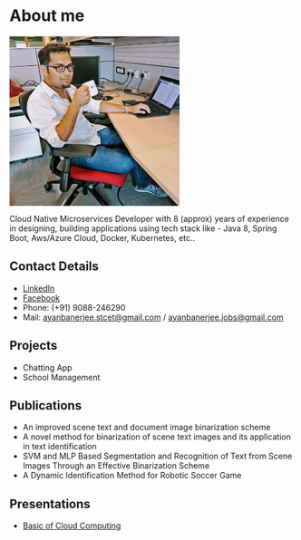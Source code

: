 # About me

<img align="center" src="https://github.com/ayanNullPointerEx/About-me/blob/main/images/my_image.jpg" width="300" height="300">

Cloud Native Microservices Developer with 8 (approx) years of experience in designing, building applications using tech stack 
like - Java 8, Spring Boot, Aws/Azure Cloud, Docker, Kubernetes, etc..

## Contact Details
 * [LinkedIn](https://in.linkedin.com/in/ayan-banerjee-4805007a)
 * [Facebook](https://www.facebook.com/ayan.banerjee.581)
 * Phone: (+91) 9088-246290
 * Mail: ayanbanerjee.stcet@gmail.com / ayanbanerjee.jobs@gmail.com 

## Projects

 * Chatting App
 * School Management

## Publications

 * An improved scene text and document image binarization scheme
 * A novel method for binarization of scene text images and its application in text identification
 * SVM and MLP Based Segmentation and Recognition of Text from Scene Images Through an Effective Binarization Scheme
 * A Dynamic Identification Method for Robotic Soccer Game

## Presentations
* [Basic of Cloud Computing](https://github.com/ayanNullPointerEx/CloudComputingPPT/raw/main/Basics_of_Cloud_Computing.pptx)